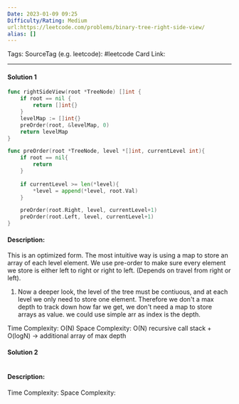 ```yaml
---
Date: 2023-01-09 09:25
Difficulty/Rating: Medium
url:https://leetcode.com/problems/binary-tree-right-side-view/
alias: []
---
```

Tags: 
SourceTag (e.g. leetcode): #leetcode
Card Link: 

---
#### Solution 1

```go
func rightSideView(root *TreeNode) []int {
    if root == nil {
        return []int{}
    }
    levelMap := []int{}
    preOrder(root, &levelMap, 0)
    return levelMap
}

func preOrder(root *TreeNode, level *[]int, currentLevel int){
    if root == nil{
        return 
    }
    
    if currentLevel >= len(*level){
        *level = append(*level, root.Val)
    }

    preOrder(root.Right, level, currentLevel+1)
    preOrder(root.Left, level, currentLevel+1)
}


```

#### Description:

This is an optimized form. The most intuitive way is using a map to store an array of each level element. We use pre-order to make sure every element we store is either left to right or right to left. (Depends on travel from right or left). 

1. Now a deeper look, the level of the tree must be contiuous, and at each level we only need to store one element. Therefore we don't a max depth to track down how far we get, we don't need a map to store arrays as value. we could use simple arr as index is the depth.




Time Complexity: O(N)
Space Complexity: O(N) recursive call stack + O(logN) -> additional array of max depth


#### Solution 2

```go

```

#### Description:


Time Complexity:
Space Complexity: